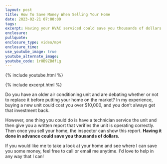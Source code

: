 ```yaml
---
layout: post
title: How To Save Money When Selling Your Home
date: 2023-02-21 07:00:00
tags:
excerpt: Having your HVAC serviced could save you thousands of dollars.
enclosure:
pullquote:
enclosure_type: video/mp4
enclosure_time:
use_youtube_image: true
youtube_alternate_image:
youtube_code: 1rOB9ZBdfLg
---
```

{% include youtube.html %}

{% include excerpt.html %}

Do you have an older air conditioning unit and are debating whether or not to replace it before putting your home on the market? In my experience, buying a new unit could cost you over $10,000, and you don’t always get that investment back.&nbsp;

However, one thing you could do is have a technician service the unit and then give you a written report that verifies the unit is operating correctly. Then once you sell your home, the inspector can show this report. **Having it done in advance could save you thousands of dollars.&nbsp;**

If you would like me to take a look at your home and see where I can save you some money, feel free to call or email me anytime. I'd love to help in any way that I can!